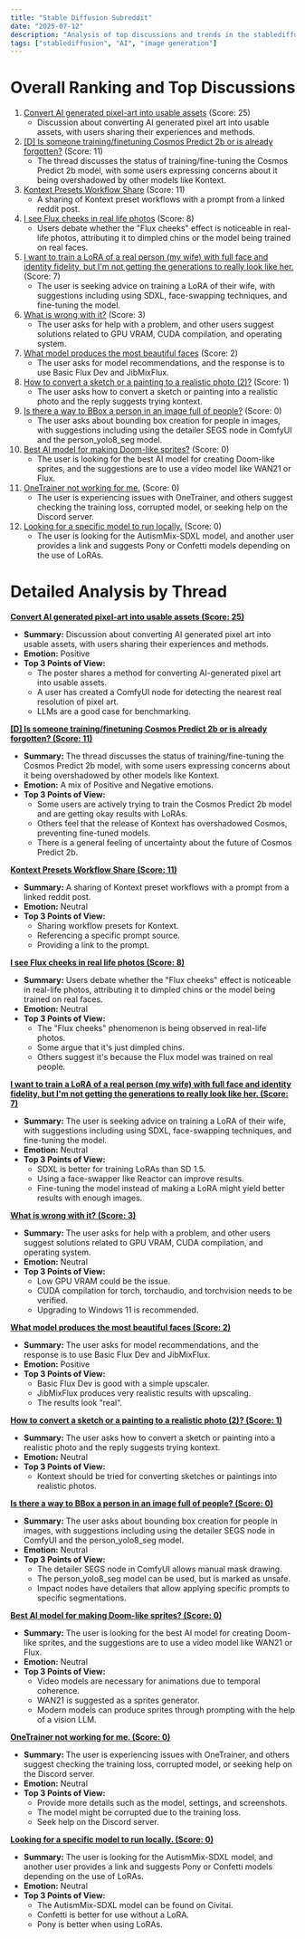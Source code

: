 ```yaml
---
title: "Stable Diffusion Subreddit"
date: "2025-07-12"
description: "Analysis of top discussions and trends in the stablediffusion subreddit"
tags: ["stablediffusion", "AI", "image generation"]
---
```


# Overall Ranking and Top Discussions
1.  [Convert AI generated pixel-art into usable assets](https://www.reddit.com/r/StableDiffusion/comments/1ly66bz/convert_ai_generated_pixelart_into_usable_assets/) (Score: 25)
    *   Discussion about converting AI generated pixel art into usable assets, with users sharing their experiences and methods.
2.  [[D] Is someone training/finetuning Cosmos Predict 2b or is already forgotten?](https://www.reddit.com/r/StableDiffusion/comments/1ly2e9d/is_someone_trainingfinetuning_cosmos_predict_2b/) (Score: 11)
    *   The thread discusses the status of training/fine-tuning the Cosmos Predict 2b model, with some users expressing concerns about it being overshadowed by other models like Kontext.
3.  [Kontext Presets Workflow Share](https://www.reddit.com/r/StableDiffusion/comments/1ly007h/kontext_presets_workflow_share/) (Score: 11)
    *   A sharing of Kontext preset workflows with a prompt from a linked reddit post.
4.  [I see Flux cheeks in real life photos](https://i.redd.it/8otdf2dnkhcf1.jpeg) (Score: 8)
    *   Users debate whether the "Flux cheeks" effect is noticeable in real-life photos, attributing it to dimpled chins or the model being trained on real faces.
5.  [I want to train a LoRA of a real person (my wife) with full face and identity fidelity, but I'm not getting the generations to really look like her.](https://www.reddit.com/r/StableDiffusion/comments/1ly2jza/i_want_to_train_a_lora_of_a_real_person_my_wife/) (Score: 7)
    *   The user is seeking advice on training a LoRA of their wife, with suggestions including using SDXL, face-swapping techniques, and fine-tuning the model.
6.  [What is wrong with it?](https://i.redd.it/fyfpw70qshcf1.png) (Score: 3)
    *   The user asks for help with a problem, and other users suggest solutions related to GPU VRAM, CUDA compilation, and operating system.
7.  [What model produces the most beautiful faces](https://www.reddit.com/r/StableDiffusion/comments/1ly940p/what_model_produces_the_most_beautiful_faces/) (Score: 2)
    *   The user asks for model recommendations, and the response is to use Basic Flux Dev and JibMixFlux.
8.  [How to convert a sketch or a painting to a realistic photo (2)?](https://www.reddit.com/r/StableDiffusion/comments/1ly9l2n/how_to_convert_a_sketch_or_a_painting_to_a/) (Score: 1)
    *   The user asks how to convert a sketch or painting into a realistic photo and the reply suggests trying kontext.
9.  [Is there a way to BBox a person in an image full of people?](https://www.reddit.com/r/StableDiffusion/comments/1ly0kvi/is_there_a_way_to_bbox_a_person_in_an_image_full/) (Score: 0)
    *   The user asks about bounding box creation for people in images, with suggestions including using the detailer SEGS node in ComfyUI and the person_yolo8_seg model.
10. [Best AI model for making Doom-like sprites?](https://www.reddit.com/r/StableDiffusion/comments/1ly1b8n/best_ai_model_for_making_doomlike_sprites/) (Score: 0)
    *   The user is looking for the best AI model for creating Doom-like sprites, and the suggestions are to use a video model like WAN21 or Flux.
11. [OneTrainer not working for me.](https://www.reddit.com/r/StableDiffusion/comments/1ly2b7h/onetrainer_not_working_for_me/) (Score: 0)
    *   The user is experiencing issues with OneTrainer, and others suggest checking the training loss, corrupted model, or seeking help on the Discord server.
12. [Looking for a specific model to run locally.](https://www.reddit.com/r/StableDiffusion/comments/1ly3ss9/looking_for_a_specific_model_to_run_locally/) (Score: 0)
    *   The user is looking for the AutismMix-SDXL model, and another user provides a link and suggests Pony or Confetti models depending on the use of LoRAs.

# Detailed Analysis by Thread
**[Convert AI generated pixel-art into usable assets (Score: 25)](https://www.reddit.com/r/StableDiffusion/comments/1ly66bz/convert_ai_generated_pixelart_into_usable_assets/)**
*  **Summary:** Discussion about converting AI generated pixel art into usable assets, with users sharing their experiences and methods.
*  **Emotion:** Positive
*  **Top 3 Points of View:**
    *   The poster shares a method for converting AI-generated pixel art into usable assets.
    *   A user has created a ComfyUI node for detecting the nearest real resolution of pixel art.
    *   LLMs are a good case for benchmarking.

**[[D] Is someone training/finetuning Cosmos Predict 2b or is already forgotten? (Score: 11)](https://www.reddit.com/r/StableDiffusion/comments/1ly2e9d/is_someone_trainingfinetuning_cosmos_predict_2b/)**
*  **Summary:** The thread discusses the status of training/fine-tuning the Cosmos Predict 2b model, with some users expressing concerns about it being overshadowed by other models like Kontext.
*  **Emotion:** A mix of Positive and Negative emotions.
*  **Top 3 Points of View:**
    *   Some users are actively trying to train the Cosmos Predict 2b model and are getting okay results with LoRAs.
    *   Others feel that the release of Kontext has overshadowed Cosmos, preventing fine-tuned models.
    *   There is a general feeling of uncertainty about the future of Cosmos Predict 2b.

**[Kontext Presets Workflow Share (Score: 11)](https://www.reddit.com/r/StableDiffusion/comments/1ly007h/kontext_presets_workflow_share/)**
*  **Summary:** A sharing of Kontext preset workflows with a prompt from a linked reddit post.
*  **Emotion:** Neutral
*  **Top 3 Points of View:**
    *   Sharing workflow presets for Kontext.
    *   Referencing a specific prompt source.
    *   Providing a link to the prompt.

**[I see Flux cheeks in real life photos (Score: 8)](https://i.redd.it/8otdf2dnkhcf1.jpeg)**
*  **Summary:** Users debate whether the "Flux cheeks" effect is noticeable in real-life photos, attributing it to dimpled chins or the model being trained on real faces.
*  **Emotion:** Neutral
*  **Top 3 Points of View:**
    *   The "Flux cheeks" phenomenon is being observed in real-life photos.
    *   Some argue that it's just dimpled chins.
    *   Others suggest it's because the Flux model was trained on real people.

**[I want to train a LoRA of a real person (my wife) with full face and identity fidelity, but I'm not getting the generations to really look like her. (Score: 7)](https://www.reddit.com/r/StableDiffusion/comments/1ly2jza/i_want_to_train_a_lora_of_a_real_person_my_wife/)**
*  **Summary:** The user is seeking advice on training a LoRA of their wife, with suggestions including using SDXL, face-swapping techniques, and fine-tuning the model.
*  **Emotion:** Neutral
*  **Top 3 Points of View:**
    *   SDXL is better for training LoRAs than SD 1.5.
    *   Using a face-swapper like Reactor can improve results.
    *   Fine-tuning the model instead of making a LoRA might yield better results with enough images.

**[What is wrong with it? (Score: 3)](https://i.redd.it/fyfpw70qshcf1.png)**
*  **Summary:** The user asks for help with a problem, and other users suggest solutions related to GPU VRAM, CUDA compilation, and operating system.
*  **Emotion:** Neutral
*  **Top 3 Points of View:**
    *   Low GPU VRAM could be the issue.
    *   CUDA compilation for torch, torchaudio, and torchvision needs to be verified.
    *   Upgrading to Windows 11 is recommended.

**[What model produces the most beautiful faces (Score: 2)](https://www.reddit.com/r/StableDiffusion/comments/1ly940p/what_model_produces_the_most_beautiful_faces/)**
*  **Summary:** The user asks for model recommendations, and the response is to use Basic Flux Dev and JibMixFlux.
*  **Emotion:** Positive
*  **Top 3 Points of View:**
    *   Basic Flux Dev is good with a simple upscaler.
    *   JibMixFlux produces very realistic results with upscaling.
    *   The results look "real".

**[How to convert a sketch or a painting to a realistic photo (2)? (Score: 1)](https://www.reddit.com/r/StableDiffusion/comments/1ly9l2n/how_to_convert_a_sketch_or_a_painting_to_a/)**
*  **Summary:** The user asks how to convert a sketch or painting into a realistic photo and the reply suggests trying kontext.
*  **Emotion:** Neutral
*  **Top 3 Points of View:**
    *   Kontext should be tried for converting sketches or paintings into realistic photos.

**[Is there a way to BBox a person in an image full of people? (Score: 0)](https://www.reddit.com/r/StableDiffusion/comments/1ly0kvi/is_there_a_way_to_bbox_a_person_in_an_image_full/)**
*  **Summary:** The user asks about bounding box creation for people in images, with suggestions including using the detailer SEGS node in ComfyUI and the person_yolo8_seg model.
*  **Emotion:** Neutral
*  **Top 3 Points of View:**
    *   The detailer SEGS node in ComfyUI allows manual mask drawing.
    *   The person_yolo8_seg model can be used, but is marked as unsafe.
    *   Impact nodes have detailers that allow applying specific prompts to specific segmentations.

**[Best AI model for making Doom-like sprites? (Score: 0)](https://www.reddit.com/r/StableDiffusion/comments/1ly1b8n/best_ai_model_for_making_doomlike_sprites/)**
*  **Summary:** The user is looking for the best AI model for creating Doom-like sprites, and the suggestions are to use a video model like WAN21 or Flux.
*  **Emotion:** Neutral
*  **Top 3 Points of View:**
    *   Video models are necessary for animations due to temporal coherence.
    *   WAN21 is suggested as a sprites generator.
    *   Modern models can produce sprites through prompting with the help of a vision LLM.

**[OneTrainer not working for me. (Score: 0)](https://www.reddit.com/r/StableDiffusion/comments/1ly2b7h/onetrainer_not_working_for_me/)**
*  **Summary:** The user is experiencing issues with OneTrainer, and others suggest checking the training loss, corrupted model, or seeking help on the Discord server.
*  **Emotion:** Neutral
*  **Top 3 Points of View:**
    *   Provide more details such as the model, settings, and screenshots.
    *   The model might be corrupted due to the training loss.
    *   Seek help on the Discord server.

**[Looking for a specific model to run locally. (Score: 0)](https://www.reddit.com/r/StableDiffusion/comments/1ly3ss9/looking_for_a_specific_model_to_run_locally/)**
*  **Summary:** The user is looking for the AutismMix-SDXL model, and another user provides a link and suggests Pony or Confetti models depending on the use of LoRAs.
*  **Emotion:** Neutral
*  **Top 3 Points of View:**
    *   The AutismMix-SDXL model can be found on Civitai.
    *   Confetti is better for use without a LoRA.
    *   Pony is better when using LoRAs.
